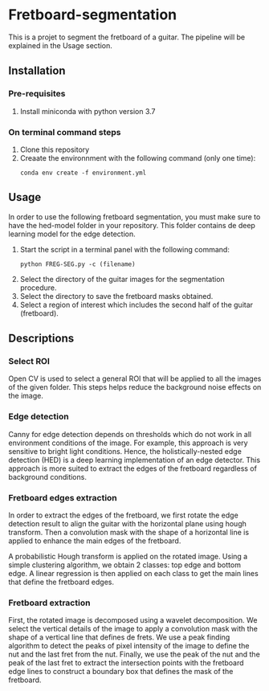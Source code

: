 # Fretboard-segmentation
This is a projet to segment the fretboard of a guitar. The pipeline will be explained in the Usage section. 

## Installation
### Pre-requisites
1. Install miniconda with python version 3.7

### On terminal command steps
1. Clone this repository
2. Creaate the environnment with the following command (only one time):
    ```
    conda env create -f environment.yml
    ```
 
## Usage
In order to use the following fretboard segmentation, you must make sure to have the hed-model folder in your repository. This folder contains de deep learning model for the edge detection.

1. Start the script in a terminal panel with the following command:
    ```
    python FREG-SEG.py -c (filename)
    ```
2. Select the directory of the guitar images for the segmentation procedure.
3. Select the directory to save the fretboard masks obtained.
4. Select a region of interest which includes the second half of the guitar (fretboard).

## Descriptions
### Select ROI
Open CV is used to select a general ROI that will be applied to all the images of the given folder. This steps helps reduce the background noise effects on the image.

### Edge detection
Canny for edge detection depends on thresholds which do not work in all environment conditions of the image. For example, this approach is very sensitive to bright light conditions. Hence, the holistically-nested edge detection (HED) is a deep learning implementation of an edge detector. This approach is more suited to extract the edges of the fretboard regardless of background conditions.

### Fretboard edges extraction
In order to extract the edges of the fretboard, we first rotate the edge detection result to align the guitar with the horizontal plane using hough transform. Then a convolution mask with the shape of a horizontal line is applied to enhance the main edges of the fretboard. 

A probabilistic Hough transform is applied on the rotated image. Using a simple clustering algorithm, we obtain 2 classes: top edge and bottom edge. A linear regression is then applied on each class to get the main lines that define the fretboard edges.

### Fretboard extraction
First, the rotated image is decomposed using a wavelet decomposition. We select the vertical details of the image to apply a convolution mask with the shape of a vertical line that defines de frets. We use a peak finding algorithm to detect the peaks of pixel intensity of the image to define the nut and the last fret from the nut. Finally, we use the peak of the nut and the peak of the last fret to extract the intersection points with the fretboard edge lines to construct a boundary box that defines the mask of the fretboard.


